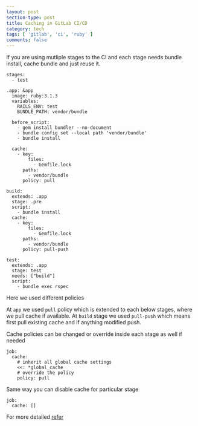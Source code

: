 ```yaml
---
layout: post
section-type: post
title: Caching in GitLab CI/CD
category: tech
tags: [ 'gitlab', 'ci', 'ruby' ]
comments: false
---
```


If you are using mutliple stages to the CI and each stage needs bundle install, cache bundle and just reuse it.

```
stages:
  - test

.app: &app
  image: ruby:3.1.3
  variables:
    RAILS_ENV: test
    BUNDLE_PATH: vendor/bundle

  before_script:
    - gem install bundler --no-document
    - bundle config set --local path 'vendor/bundle'
    - bundle install

  cache:
    - key:
        files:
          - Gemfile.lock
      paths:
        - vendor/bundle
      policy: pull

build:
  extends: .app
  stage: .pre
  script:
    - bundle install
  cache:
    - key:
        files:
          - Gemfile.lock
      paths:
        - vendor/bundle
      policy: pull-push

test:
  extends: .app
  stage: test
  needs: ["build"]
  script:
    - bundle exec rspec
```

Here we used different policies

At `app` we used `pull` policy which is extended to each below stages, where we pull cache if available. At `build` stage we used `pull-push` which means first pull existing cache and if anything modified push.

Cache policies can be changed or override inside each stage as well if needed

```
job:
  cache:
    # inherit all global cache settings
    <<: *global_cache
    # override the policy
    policy: pull
```

Same way you can disable cache for particular stage

```
job:
  cache: []
```

For more detailed [refer](https://docs.gitlab.com/ee/ci/caching/)

